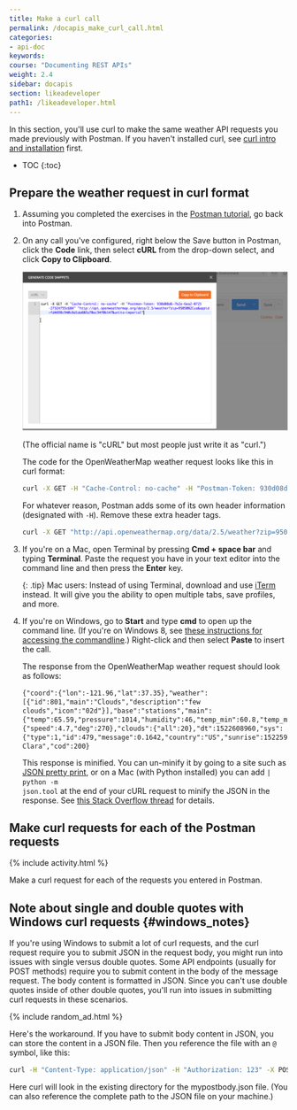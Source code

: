 ```yaml
---
title: Make a curl call
permalink: /docapis_make_curl_call.html
categories:
- api-doc
keywords:
course: "Documenting REST APIs"
weight: 2.4
sidebar: docapis
section: likeadeveloper
path1: /likeadeveloper.html
---
```


In this section, you'll use curl to make the same weather API requests you made previously with Postman. If you haven't installed curl, see [curl intro and installation](docapis_install_curl.html) first.

* TOC
{:toc}

## Prepare the weather request in curl format

1.  Assuming you completed the exercises in the [Postman tutorial](docapis_postman.html), go back into Postman.
2.  On any call you've configured, right below the Save button in Postman, click the **Code** link, then select **cURL** from the drop-down select, and click **Copy to Clipboard**.

    <img src="images/postmancurl.png" class="medium" />

    (The official name is "cURL" but most people just write it as "curl.")

    The code for the OpenWeatherMap weather request looks like this in curl format:

    ```bash
    curl -X GET -H "Cache-Control: no-cache" -H "Postman-Token: 930d08d6-7b2a-6ea2-0725-27324755c684" "http://api.openweathermap.org/data/2.5/weather?zip=95050%2Cus&appid=fd4698c940c6d1da602a70ac34f0b147&units=imperial"
    ```

    For whatever reason, Postman adds some of its own header information (designated with `-H`). Remove these extra header tags.

    ```bash
    curl -X GET "http://api.openweathermap.org/data/2.5/weather?zip=95050%2Cus&appid=fd4698c940c6d1da602a70ac34f0b147&units=imperial"
    ```

3.  If you're on a Mac, open Terminal by pressing **Cmd + space bar** and typing **Terminal**. Paste the request you have in your text editor into the command line and then press the **Enter** key.

    {: .tip}
    Mac users: Instead of using Terminal, download and use [iTerm](https://www.iterm2.com/) instead. It will give you the ability to open multiple tabs, save profiles, and more.

4.  If you're on Windows, go to **Start** and type **cmd** to open up the command line. (If you're on Windows 8, see [these instructions for accessing the commandline](http://pcsupport.about.com/od/windows-8/a/command-prompt-windows-8.htm).) Right-click and then select **Paste** to insert the call.

    The response from the OpenWeatherMap weather request should look as follows:

    ```
    {"coord":{"lon":-121.96,"lat":37.35},"weather":[{"id":801,"main":"Clouds","description":"few clouds","icon":"02d"}],"base":"stations","main":{"temp":65.59,"pressure":1014,"humidity":46,"temp_min":60.8,"temp_max":69.8},"visibility":16093,"wind":{"speed":4.7,"deg":270},"clouds":{"all":20},"dt":1522608960,"sys":{"type":1,"id":479,"message":0.1642,"country":"US","sunrise":1522590719,"sunset":1522636280},"id":420006397,"name":"Santa Clara","cod":200}
    ```

    This response is minified. You can un-minify it by going to a site such as [JSON pretty print](http://jsonprettyprint.com/), or on a Mac (with Python installed) you can add <code>| python -m json.tool</code> at the end of your cURL request to minify the JSON in the response. See [this Stack Overflow thread](https://stackoverflow.com/questions/352098/how-can-i-pretty-print-json-in-a-unix-shell-script) for details.

## Make curl requests for each of the Postman requests

{% include activity.html %}

Make a curl request for each of the requests you entered in Postman.

## Note about single and double quotes with Windows curl requests {#windows_notes}

If you're using Windows to submit a lot of curl requests, and the curl request require you to submit JSON in the request body, you might run into issues with single versus double quotes. Some API endpoints (usually for POST methods) require you to submit content in the body of the message request. The body content is formatted in JSON. Since you can't use double quotes inside of other double quotes, you'll run into issues in submitting curl requests in these scenarios.

{% include random_ad.html %}

Here's the workaround. If you have to submit body content in JSON, you can store the content in a JSON file. Then you reference the file with an `@` symbol, like this:

```sh
curl -H "Content-Type: application/json" -H "Authorization: 123" -X POST -d @mypostbody.json http://endpointurl.com/example
```

Here curl will look in the existing directory for the mypostbody.json file. (You can also reference the complete path to the JSON file on your machine.)
